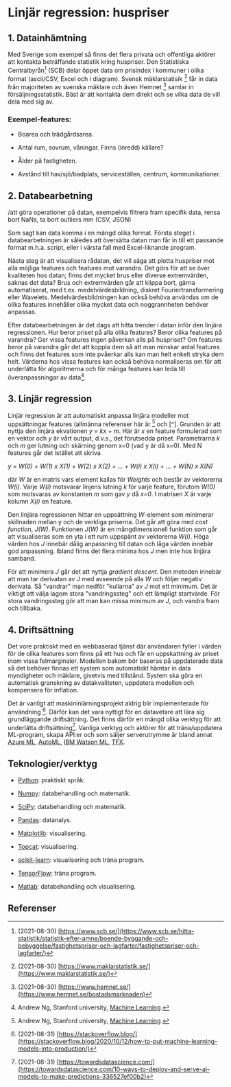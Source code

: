 # Linjär regression: huspriser

## 1. Datainhämtning 

Med Sverige som exempel så finns det flera privata och offentliga aktörer att kontakta beträffande statistik kring huspriser. Den Statistiska Centralbyrån[^1] (SCB) delar öppet data om prisindex i kommuner i olika format (ascii/CSV, Excel och i diagram). Svensk mäklarstatisik [^2] får in data från majoriteten av svenska mäklare och även Hemnet [^3] samlar in försäljningsstatistik. Bäst är att kontakta dem direkt och se vilka data de vill dela med sig av.

### Exempel-features: 

- Boarea och trädgårdsarea.

- Antal rum, sovrum, våningar. Finns (inredd) källare?

- Ålder på fastigheten.

- Avstånd till hav/sjö/badplats, serviceställen, centrum, kommunikationer.

## 2. Databearbetning

/att göra operationer på datan, exempelvis filtrera fram specifik data, rensa bort NaNs, ta bort outliers mm
(CSV, JSON)

Som sagt kan data komma i en mängd olika format. Första steget i databearbetningen är således att översätta datan man får in till ett passande format m.h.a. script, eller i värsta fall med Excel-liknande program.

Nästa steg är att visualisera rådatan, det vill säga att plotta huspriser mot alla möjliga features och features mot varandra. Det görs för att se över kvaliteten hos datan; finns det mycket brus eller diverse extremvärden, saknas det data? Brus och extremvärden går att klippa bort, gärna automatiserat, med t.ex. medelvärdesbildning, diskret Fouriertransformering eller Wavelets. Medelvärdesbildningen kan också behöva användas om de olika features innehåller olika mycket data och noggrannheten behöver anpassas.

Efter databearbetningen är det dags att hitta trender i datan inför den linjära regressionen. Hur beror priset på alla olika features? Beror olika features på varandra? Ger vissa features ingen påverkan alls på huspriset? Om features beror på varandra går det att koppla dem så att man minskar antal features och finns det features som inte pvåerkar alls kan man helt enkelt stryka dem helt. Värderna hos vissa features kan också behöva normaliseras om för att underlätta för algoritmerna och för många features kan leda till överanpassningar av data[^4].

## 3. Linjär regression

Linjär regression är att automatiskt anpassa linjära modeller mot uppsättningar features (allmänna referenser här är [^4] och [^]. Grunden är att nyttja den linjära ekvationen *y = kx + m*. Här är *x* en feature formulerad som en vektor och *y* är vårt output, d.v.s., det förutsedda priset. Parametrarna *k* och *m* ger lutning och skärning genom x=0 (vad y är då x=0). Med N features går det istället att skriva

*y = W(0) + W(1) x X(1) + W(2) x X(2) + ... + W(i) x X(i) + ... + W(N) x X(N)*

där *W* är en matris vars element kallas för *Weights* och består av vektorerna *W(i)*. Varje *W(i)* motsvarar linjens lutning *k* för varje feature, förutom *W(0)* som motsvaras av konstanten *m* som gav *y* då *x=0*. I matrisen *X* är varje kolumn *X(i)* en feature.

Den linjära regressionen hittar en uppsättning *W*-element som minimerar skillnaden mellan y och de verkliga priserna. Det går att göra med *cost function*, *J(W)*. Funktionen *J(W)* är en mångdimensionell funktion som går att visualiseras som en yta i ett rum uppspänt av vektorerna *W(i)*. Höga värden hos *J* innebär dålig anpassning till datan och låga värden innebär god anpassning. Ibland finns det flera minima hos *J* men inte hos linjära samband.

För att minimera *J* går det att nyttja *gradient descent*. Den metoden innebär att man tar derivatan av *J* med avseende på alla *W* och följer negativ derivata. Så "vandrar" man nedför "kullarna" av *J* mot ett minimum. Det är viktigt att välja lagom stora "vandringssteg" och ett lämpligt startvärde. För stora vandringssteg gör att man kan missa minimum av *J*, och vandra fram och tillbaka.

## 4. Driftsättning

Det vore praktiskt med en webbaserad tjänst där användaren fyller i värden för de olika features som finns på ett hus och får en uppskattning av priset inom vissa felmarginaler. Modellen bakom bör baseras på uppdaterade data så det behöver finnas ett system som automatiskt hämtar in data myndigheter och mäklare, givetvis med tillstånd. System ska göra en automatisk granskning av datakvaliteten, uppdatera modellen och kompensera för inflation.

Det är vanligt att maskininlärningsprojekt aldrig blir implementerade för användning [^6]. Därför kan det vara nyttigt för en datavetare att lära sig grundläggande driftsättning. Det finns därför en mängd olika verktyg för att underlätta driftsättning[^7]. Vanliga verktyg och aktörer för att träna/uppdatera ML-program, skapa API:er och som säljer serverutrymme är bland annat [Azure ML](https://azure.microsoft.com/), [AutoML](https://www.automl.org/), [IBM Watson ML](https://cloud.ibm.com/apidocs/machine-learning), [TFX](https://www.tensorflow.org/tfx/).

## Teknologier/verktyg

- [Python](https://www.python.org/): praktiskt språk.

- [Numpy](https://numpy.org/): databehandling och matematik.

- [SciPy](https://www.scipy.org/): databehandling och matematik.

- [Pandas](https://pandas.pydata.org/): datanalys.

- [Matplotlib](https://matplotlib.org/): visualisering.

- [Topcat](http://www.star.bris.ac.uk/~mbt/topcat/): visualisering.

- [scikit-learn](https://scikit-learn.org/): visualisering och träna program.

- [TensorFlow](https://www.tensorflow.org/): träna program.

- [Matlab](https://matlab.mathworks.com/): databehandling och visualisering.

## Referenser

[^1]: (2021-08-30) [https://www.scb.se/](https://www.scb.se/hitta-statistik/statistik-efter-amne/boende-byggande-och-bebyggelse/fastighetspriser-och-lagfarter/fastighetspriser-och-lagfarter/)

[^2]: (2021-08-30) [https://www.maklarstatistik.se/](https://www.maklarstatistik.se/)

[^3]: (2021-08-30) [https://www.hemnet.se/](https://www.hemnet.se/bostadsmarknaden)

[^4]: Andrew Ng, Stanford university, [Machine Learning](https://www.coursera.org/learn/machine-learning?).

[^5]: Wieland Wermke, Uppsala universitet, [Statistiska analyser 7- enkel linjär regression](https://media.medfarm.uu.se/play/attachmentfile/video/4787/video.pdf)

[^6]: (2021-08-31) [https://stackoverflow.blog/](https://stackoverflow.blog/2020/10/12/how-to-put-machine-learning-models-into-production/)

[^7]: (2021-08-31) [https://towardsdatascience.com/](https://towardsdatascience.com/10-ways-to-deploy-and-serve-ai-models-to-make-predictions-336527ef00b2)
